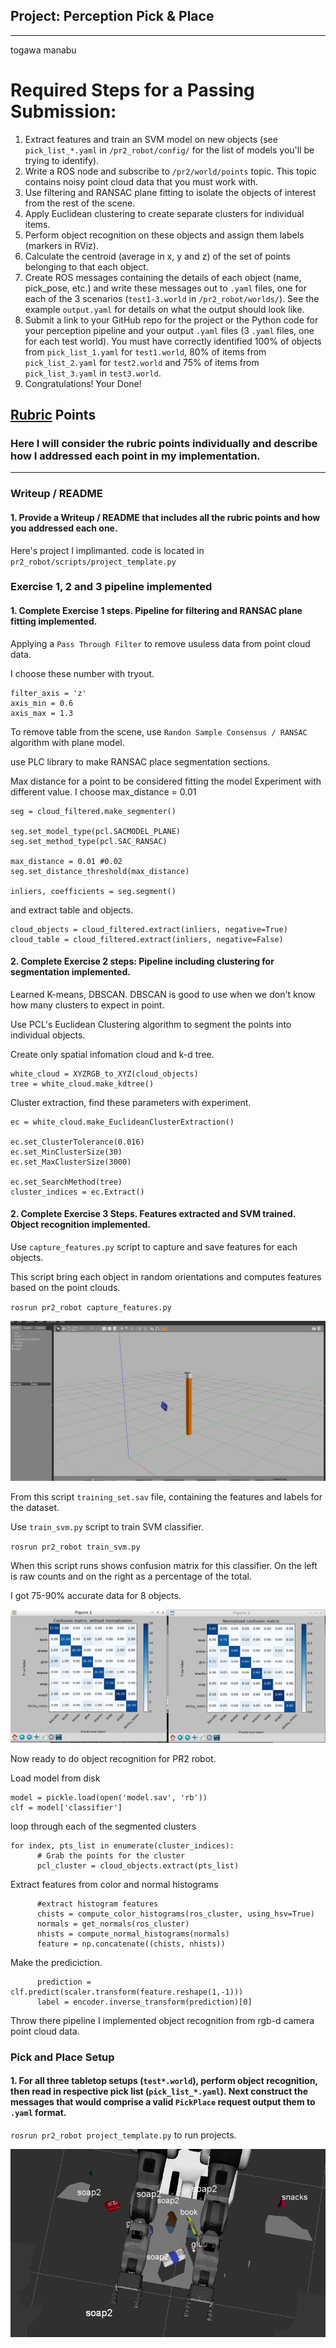## Project: Perception Pick & Place
---
togawa manabu

# Required Steps for a Passing Submission:
1. Extract features and train an SVM model on new objects (see `pick_list_*.yaml` in `/pr2_robot/config/` for the list of models you'll be trying to identify).
2. Write a ROS node and subscribe to `/pr2/world/points` topic. This topic contains noisy point cloud data that you must work with.
3. Use filtering and RANSAC plane fitting to isolate the objects of interest from the rest of the scene.
4. Apply Euclidean clustering to create separate clusters for individual items.
5. Perform object recognition on these objects and assign them labels (markers in RViz).
6. Calculate the centroid (average in x, y and z) of the set of points belonging to that each object.
7. Create ROS messages containing the details of each object (name, pick_pose, etc.) and write these messages out to `.yaml` files, one for each of the 3 scenarios (`test1-3.world` in `/pr2_robot/worlds/`).  See the example `output.yaml` for details on what the output should look like.  
8. Submit a link to your GitHub repo for the project or the Python code for your perception pipeline and your output `.yaml` files (3 `.yaml` files, one for each test world).  You must have correctly identified 100% of objects from `pick_list_1.yaml` for `test1.world`, 80% of items from `pick_list_2.yaml` for `test2.world` and 75% of items from `pick_list_3.yaml` in `test3.world`.
9. Congratulations!  Your Done!

## [Rubric](https://review.udacity.com/#!/rubrics/1067/view) Points
### Here I will consider the rubric points individually and describe how I addressed each point in my implementation.  

---
### Writeup / README

#### 1. Provide a Writeup / README that includes all the rubric points and how you addressed each one.  

Here's project I implimanted. code is located in
`pr2_robot/scripts/project_template.py`

### Exercise 1, 2 and 3 pipeline implemented
#### 1. Complete Exercise 1 steps. Pipeline for filtering and RANSAC plane fitting implemented.

Applying a `Pass Through Filter` to remove usuless data from point cloud data.

I choose these number with tryout.

```
filter_axis = 'z'
axis_min = 0.6  
axis_max = 1.3
```

To remove table from the scene, use `Randon Sample Consensus / RANSAC` algorithm with plane model.

use PLC library to make RANSAC place segmentation sections.

Max distance for a point to be considered fitting the model
Experiment with different value. I choose max_distance = 0.01

```
seg = cloud_filtered.make_segmenter()

seg.set_model_type(pcl.SACMODEL_PLANE)
seg.set_method_type(pcl.SAC_RANSAC)

max_distance = 0.01 #0.02
seg.set_distance_threshold(max_distance)

inliers, coefficients = seg.segment()
```

and extract table and objects.

```
cloud_objects = cloud_filtered.extract(inliers, negative=True)
cloud_table = cloud_filtered.extract(inliers, negative=False)
```

#### 2. Complete Exercise 2 steps: Pipeline including clustering for segmentation implemented.  

Learned K-means, DBSCAN. DBSCAN is good to use when we don't know how many clusters to expect in point.

Use PCL's Euclidean Clustering algorithm to segment the points into individual objects.

Create only spatial infomation cloud and k-d tree.

```
white_cloud = XYZRGB_to_XYZ(cloud_objects)
tree = white_cloud.make_kdtree()
```

Cluster extraction, find these parameters with experiment.

```
ec = white_cloud.make_EuclideanClusterExtraction()

ec.set_ClusterTolerance(0.016)
ec.set_MinClusterSize(30)
ec.set_MaxClusterSize(3000)

ec.set_SearchMethod(tree)
cluster_indices = ec.Extract()
```


#### 2. Complete Exercise 3 Steps.  Features extracted and SVM trained.  Object recognition implemented.

Use `capture_features.py` script to capture and save features for each objects.

This script bring each object in random orientations and computes features based on the point clouds.

`rosrun pr2_robot capture_features.py`

![capture](images/screenshot-capture.png)

From this script `training_set.sav` file, containing the features and labels for the dataset.

Use `train_svm.py` script to train SVM classifier.

`rosrun pr2_robot train_svm.py`

When this script runs shows confusion matrix for this classifier.
On the left is raw counts and on the right as a percentage of the total.

I got 75-90% accurate data for 8 objects.

![train svm](images/screenshot-trained.png)

Now ready to do object recognition for PR2 robot.

Load model from disk

```
model = pickle.load(open('model.sav', 'rb'))
clf = model['classifier']
```

loop through each of the segmented clusters

```
for index, pts_list in enumerate(cluster_indices):
      # Grab the points for the cluster
      pcl_cluster = cloud_objects.extract(pts_list)
```

Extract features from color and normal histograms

```      
      #extract histogram features
      chists = compute_color_histograms(ros_cluster, using_hsv=True)
      normals = get_normals(ros_cluster)
      nhists = compute_normal_histograms(normals)
      feature = np.concatenate((chists, nhists))

```

Make the prediciction.

```      
      prediction = clf.predict(scaler.transform(feature.reshape(1,-1)))
      label = encoder.inverse_transform(prediction)[0]

```

Throw there pipeline I implemented object recognition from rgb-d camera point cloud data.

### Pick and Place Setup

#### 1. For all three tabletop setups (`test*.world`), perform object recognition, then read in respective pick list (`pick_list_*.yaml`). Next construct the messages that would comprise a valid `PickPlace` request output them to `.yaml` format.

`rosrun pr2_robot project_template.py` to run projects.

![train svm](images/screenshot-world3.png)

